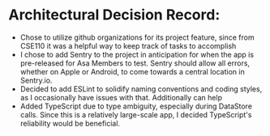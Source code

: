 # Architectural Decision Record:
- Chose to utilize github organizations for its project feature, since from CSE110 it was a helpful way to keep track of tasks to accomplish
- I chose to add Sentry to the project in anticipation for when the app is pre-released for Asa Members to test. Sentry should allow all errors, whether on Apple or Android, to come towards a central location in Sentry.io. 
- Decided to add ESLint to solidify naming conventions and coding styles, as I occasionally have issues with that. Additionally can help 
- Added TypeScript due to type ambiguity, especially during DataStore calls. Since this is a relatively large-scale app, I decided TypeScript's reliability would be beneficial.